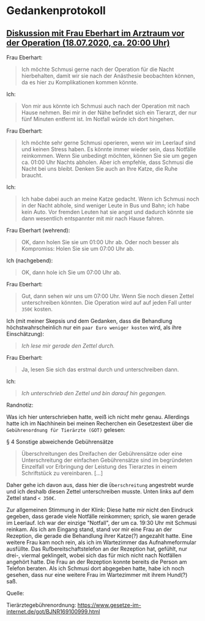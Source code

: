 # Gedankenprotokoll
## [Diskussion mit Frau Eberhart im Arztraum vor der Operation (18.07.2020, ca. 20:00 Uhr)](https://codeberg.org/keks24/beweissammlung-nahtdehiszenz-elisabeth-kellerwessel/src/branch/master/e-mail_verlauf/Beschwerde%20und%20Entsch%c3%a4digung:%20Operation,%20Katze,%20EKH,%20Schmusi,%2018.07.2020.eml#L69-L70)

Frau Eberhart:
> Ich möchte Schmusi gerne nach der Operation für die Nacht hierbehalten, damit wir sie nach der Anästhesie beobachten können, da es hier zu Komplikationen kommen könnte.

Ich:
> Von mir aus könnte ich Schmusi auch nach der Operation mit nach Hause nehmen. Bei mir in der Nähe befindet sich ein Tierarzt, der nur fünf Minuten entfernt ist. Im Notfall würde ich dort hingehen.

Frau Eberhart:
> Ich möchte sehr gerne Schmusi operieren, wenn wir im Leerlauf sind und keinen Stress haben. Es könnte immer wieder sein, dass Notfälle reinkommen.
> Wenn Sie unbedingt möchten, können Sie sie um gegen ca. 01:00 Uhr Nachts abholen. Aber ich empfehle, dass Schmusi die Nacht bei uns bleibt.
> Denken Sie auch an Ihre Katze, die Ruhe braucht.

Ich:
> Ich habe dabei auch an meine Katze gedacht.
> Wenn ich Schmusi noch in der Nacht abhole, sind weniger Leute in Bus und Bahn; ich habe kein Auto. Vor fremden Leuten hat sie angst und dadurch könnte sie dann wesentlich entspannter mit mir nach Hause fahren.

Frau Eberhart (wehrend):
> OK, dann holen Sie sie um 01:00 Uhr ab.
> Oder noch besser als Kompromiss: Holen Sie sie um 07:00 Uhr ab.

Ich (nachgebend):
> OK, dann hole ich Sie um 07:00 Uhr ab.

Frau Eberhart:
> Gut, dann sehen wir uns um 07:00 Uhr.
> Wenn Sie noch diesen Zettel unterschreiben könnten. Die Operation wird auf auf jeden Fall unter `350€` kosten.

Ich (mit meiner Skepsis und dem Gedanken, dass die Behandlung höchstwahrscheinlich nur ein `paar Euro weniger kosten` wird, als ihre Einschätzung):
> *Ich lese mir gerade den Zettel durch.*

Frau Eberhart:
> Ja, lesen Sie sich das erstmal durch und unterschreiben dann.

Ich:
> *Ich unterschrieb den Zettel und bin darauf hin gegangen.*

Randnotiz:

Was ich hier unterschrieben hatte, weiß ich nicht mehr genau. Allerdings hatte ich im Nachhinein bei meinen Recherchen ein Gesetzestext über die `Gebührenordnung für Tierärzte (GOT)` gelesen:

§ 4 Sonstige abweichende Gebührensätze
> Überschreitungen des Dreifachen der Gebührensätze oder eine Unterschreitung der einfachen Gebührensätze sind im begründeten Einzelfall vor Erbringung der Leistung des Tierarztes in einem Schriftstück zu vereinbaren. [...]

Daher gehe ich davon aus, dass hier die `Überschreitung` angestrebt wurde und ich deshalb diesen Zettel unterschreiben musste. Unten links auf dem Zettel stand `< 350€`.

Zur allgemeinen Stimmung in der Klink: Diese hatte mir nicht den Eindruck gegeben, dass gerade viele Notfälle reinkommen; sprich, sie waren gerade im Leerlauf.
Ich war der einzige "Notfall", der um ca. 19:30 Uhr mit Schmusi reinkam. Als ich am Eingang stand, stand vor mir eine Frau an der Rezeption, die gerade die Behandlung ihrer Katze(?) angezahlt hatte. Eine weitere Frau kam noch rein, als ich im Wartezimmer das Aufnahmeformular ausfüllte. Das Rufbereitschaftstelefon an der Rezeption hat, gefühlt, nur drei-, viermal geklingelt, wobei sich das für mich nicht nach Notfällen angehört hatte. Die Frau an der Rezeption konnte bereits die Person am Telefon beraten.
Als ich Schmusi dort abgegeben hatte, habe ich noch gesehen, dass nur eine weitere Frau im Wartezimmer mit ihrem Hund(?) saß.

Quelle:

Tierärztegebührenordnung: https://www.gesetze-im-internet.de/got/BJNR169100999.html
